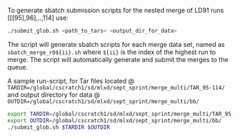 To generate sbatch submission scripts for the nested merge of LD91 runs [[[95],96],..,114] use:
```bash
./submit_glob.sh <path_to_tars> <output_dir_for_data>
```

The script will generate sbatch scripts for each merge data set, named as `sbatch_merge_r0${ii}.sh` where `${ii}` is the index of the highest run to merge.
The script will automatically generate and submit the merges to the queue.


A sample run-script, for Tar files located @ `TARDIR=/global/cscratch1/sd/mlxd/sept_sprint/merge_multi/TAR_95-114/` and output directory for data @ `OUTDIR=/global/cscratch1/sd/mlxd/sept_sprint/merge_multi/bb/`


```bash
export TARDIR=/global/cscratch1/sd/mlxd/sept_sprint/merge_multi/TAR_95-114/
export OUTDIR=/global/cscratch1/sd/mlxd/sept_sprint/merge_multi/bb/
./submit_glob.sh $TARDIR $OUTDIR
```
